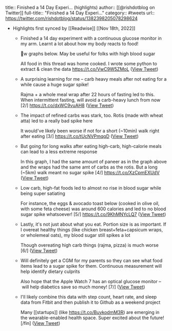 title:: Finished a 14 Day Experi... (highlights)
author:: [[@rishdotblog on Twitter]]
full-title:: "Finished a 14 Day Experi..."
category:: #tweets
url:: https://twitter.com/rishdotblog/status/1382398205078298624

- Highlights first synced by [[Readwise]] [[Nov 18th, 2022]]
	- Finished a 14 day experiment with a continuous glucose monitor in my arm. Learnt a lot about how my body reacts to food!
	  
	  🧵w graphs below. May be useful for folks with high blood sugar
	  
	  All food in this thread was home cooked. I wrote some python to extract & clean the data https://t.co/VwC9W5ZMoL ([View Tweet](https://twitter.com/rishdotblog/status/1382264657608544264))
	- A surprising learning for me – carb heavy meals after not eating for a while cause a huge sugar spike!
	  
	  Rajma + a whole meal wrap after 22 hours of fasting led to this. When intermittent fasting, will avoid a carb-heavy lunch from now [2/] https://t.co/dxWC9vuAH8 ([View Tweet](https://twitter.com/rishdotblog/status/1382264663585398791))
	- The impact of refined carbs was stark, too. Rotis (made with wheat atta) led to a really bad spike here
	  
	  It would've likely been worse if not for a short (~10min) walk right after eating [3/] https://t.co/tUcNVPmqqD ([View Tweet](https://twitter.com/rishdotblog/status/1382264669365182468))
	- But going for long walks after eating high-carb, high-calorie meals can lead to a less extreme response
	  
	  In this graph, I had the same amount of paneer as in the graph above and the wraps had the same amt of carbs as the rotis. But a long (~5km) walk meant no sugar spike [4/] https://t.co/XzCpmEXUdV ([View Tweet](https://twitter.com/rishdotblog/status/1382264675048382475))
	- Low carb, high-fat foods led to almost no rise in blood sugar while being super satiating
	  
	  For instance, the eggs & avocado toast below (cooked in olive oil, with some feta cheese) was around 600 calories and led to no blood sugar spike whatsoever! [5/] https://t.co/9KhMNYcLQ7 ([View Tweet](https://twitter.com/rishdotblog/status/1382264680782073857))
	- Lastly, it's not just about what you eat. Portion size is as important. If I overeat healthy things (like chicken breast+feta+capsicum wraps, or wholemeal oats), my blood sugar still spikes a lot
	  
	  Though overeating high carb things (rajma, pizza) is much worse [6/] ([View Tweet](https://twitter.com/rishdotblog/status/1382264683663486979))
	- Will definitely get a CGM for my parents so they can see what food items lead to a sugar spike for them. Continuous measurement will help identify dietary culprits
	  
	  Also hope that the Apple Watch 7 has an optical glucose monitor – will help diabetics save so much money! [7/] ([View Tweet](https://twitter.com/rishdotblog/status/1382264686410752003))
	- I'll likely combine this data with step count, heart rate, and sleep data from Fitbit and then publish it to Github as a weekend project
	  
	  Many [[startups]] (like https://t.co/BuvkodmM3R) are emerging in the wearable-enabled health space. Super excited about the future! [/fin] ([View Tweet](https://twitter.com/rishdotblog/status/1382264688918949895))